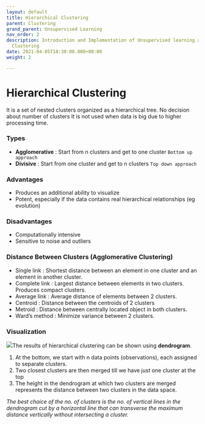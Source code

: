 ```yaml
---
layout: default
title: Hierarchical Clustering
parent: Clustering
grand_parent: Unsupervised Learning
nav_order: 2
description: Introduction and Implementation of Unsupervised learning algorithm Hierarchical
  Clustering
date: 2021-04-05T18:30:00.000+00:00
weight: 2

---
```

# Hierarchical Clustering

It is a set of nested clusters organized as a hierarchical tree. No decision about number of clusters It is not used when data is big due to higher processing time.

### Types

* **Agglomerative** : Start from n clusters and get to one cluster  `Bottom up approach`
* **Divisive** : Start from one cluster and get to n clusters  `Top down approach`

### Advantages

* Produces an additional ability to visualize
* Potent, especially if the data contains real hierarchical relationships (eg evolution)

### Disadvantages

* Computationally intensive
* Sensitive to noise and outliers

### Distance Between Clusters (Agglomerative Clustering)

* Single link : Shortest distance between an element in one cluster and an element in another cluster.
* Complete link : Largest distance between elements in two clusters. Produces compact clusters.
* Average link : Average distance of elements between 2 clusters.
* Centroid : Distance between the centroids of 2 clusters
* Metroid : Distance between centrally located object in both clusters.
* Ward’s method : Minimize variance between 2 clusters.

### Visualization

![](https://do2blehelix.github.io/the-ml-handbook/images/unsupervised/hierarchical_dendogram.png)The results of hierarchical clustering can be shown using **dendrogram**.

1. At the bottom, we start with n data points (observations), each assigned to separate clusters.
2. Two closest clusters are then merged till we have just one cluster at the top
3. The height in the dendrogram at which two clusters are merged represents the distance between two clusters in the data space.

_The best choice of the no. of clusters is the no. of vertical lines in the dendrogram cut by a horizontal line that can transverse the maximum distance vertically without intersecting a cluster._